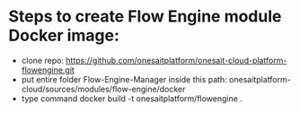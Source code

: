 # Steps to create Flow Engine module Docker image:

- clone repo: https://github.com/onesaitplatform/onesait-cloud-platform-flowengine.git
- put entire folder Flow-Engine-Manager inside this path: onesaitplatform-cloud/sources/modules/flow-engine/docker
- type command docker build -t onesaitplatform/flowengine .

